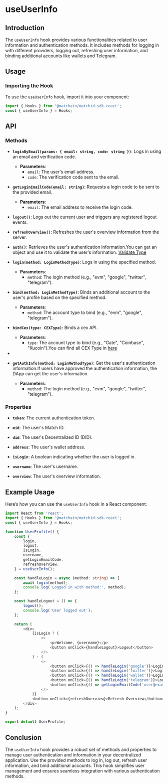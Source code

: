 # useUserInfo

## Introduction

The `useUserInfo` hook provides various functionalities related to user information and authentication methods. It includes methods for logging in with different providers, logging out, refreshing user information, and binding additional accounts like wallets and Telegram.

## Usage

### Importing the Hook

To use the `useUserInfo` hook, import it into your component:

```typescript
import { Hooks } from '@matchain/matchid-sdk-react';
const { useUserInfo } = Hooks;
```

## API

### Methods

- **`loginByEmail(params: { email: string, code: string })`**: Logs in using an email and verification code.

    - **Parameters**:
        - `email`: The user's email address.
        - `code`: The verification code sent to the email.

- **`getLoginEmailCode(email: string)`**: Requests a login code to be sent to the provided email.

    - **Parameters**:
        - `email`: The email address to receive the login code.

- **`logout()`**: Logs out the current user and triggers any registered logout events.

- **`refreshOverview()`**: Refreshes the user's overview information from the server.

- **`auth()`**: Retrieves the user's authentication information.You can get an object and use it to validate the user's information. [Validate Type](../../match/validate)

- **`login(method: LoginMethodType)`**: Logs in using the specified method.

    - **Parameters**:
        - `method`: The login method (e.g., "evm", "google", "twitter", "telegram").

- **`bind(method: LoginMethodType)`**: Binds an additional account to the user's profile based on the specified method.

    - **Parameters**:
        - `method`: The account type to bind (e.g., "evm", "google", "telegram").
      
- **`bindCex(type: CEXType)`**: Binds a cex API.

    - **Parameters**:
        - `type`: The account type to bind (e.g., "Gate", "Coinbase", "Kucoin").You can find all CEX Type in [here](/match/cexType)
- 
- **`getAuthInfo(method: LoginMethodType)`**: Get the user's authentication information.If users have approved the authentication information, the DApp can get the user's information.

    - **Parameters**:
        - `method`: The login method (e.g., "evm", "google", "twitter", "telegram").

### Properties

- **`token`**: The current authentication token.

- **`mid`**: The user's Match ID.

- **`did`**: The user's Decentralized ID (DID).

- **`address`**: The user's wallet address.

- **`isLogin`**: A boolean indicating whether the user is logged in.

- **`username`**: The user's username.

- **`overview`**: The user's overview information.

## Example Usage

Here’s how you can use the `useUserInfo` hook in a React component:

```typescript
import React from 'react';
import { Hooks } from '@matchain/matchid-sdk-react';
const { useUserInfo } = Hooks;

function UserProfile() {
    const {
        login,
        logout,
        isLogin,
        username,
        getLoginEmailCode,
        refreshOverview,
    } = useUserInfo();

    const handleLogin = async (method: string) => {
        await login(method);
        console.log('Logged in with method:', method);
    };

    const handleLogout = () => {
        logout();
        console.log('User logged out');
    };

    return (
        <div>
            {isLogin ? (
                <>
                    <p>Welcome, {username}</p>
                    <button onClick={handleLogout}>Logout</button>
                </>
            ) : (
                <>
                    <button onClick={() => handleLogin('google')}>Login with Google</button>
                    <button onClick={() => handleLogin('twitter')}>Login with Twitter</button>
                    <button onClick={() => handleLogin('wallet')}>Login with Wallet</button>
                    <button onClick={() => handleLogin('telegram')}>Login with Telegram</button>
                    <button onClick={() => getLoginEmailCode('user@example.com')}>Get Email Code</button>
                </>
            )}
            <button onClick={refreshOverview}>Refresh Overview</button>
        </div>
    );
}

export default UserProfile;
```

## Conclusion

The `useUserInfo` hook provides a robust set of methods and properties to manage user authentication and information in your decentralized application. Use the provided methods to log in, log out, refresh user information, and bind additional accounts. This hook simplifies user management and ensures seamless integration with various authentication methods.